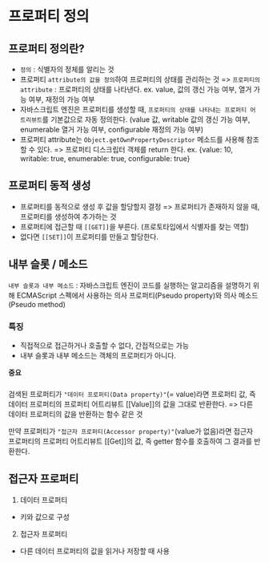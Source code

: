 # 프로퍼티 정의
## 프로퍼티 정의란?
- `정의` : 식별자의 정체를 알리는 것
- 프로퍼티 `attribute의 값을 정의`하여 프로퍼티의 상태를 관리하는 것
=> `프로퍼티의 attribute` : 프로퍼티의 상태를 나타낸다.
    ex. value, 값의 갱신 가능 여부, 열거 가능 여부, 재정의 가능 여부
- 자바스크립트 엔진은 프로퍼티를 생성할 때, `프로퍼티의 상태를 나타내는 프로퍼티 어트리뷰트`를 기본값으로 자동 정의한다. (value 값, writable 값의 갱신 가능 여부, enumerable 열거 가능 여부, configurable 재정의 가능 여부)
- 프로퍼티 attribute는 `Object.getOwnPropertyDescriptor` 메소드를 사용해 참조할 수 있다.
=> 프로퍼티 디스크립터 객체를 return 한다.
ex. {value: 10, writable: true, enumerable: true, configurable: true}

## 프로퍼티 동적 생성
- 프로퍼티를 동적으로 생성 후 값을 할당할지 결정
=> 프로퍼티가 존재하지 않을 때, 프로퍼티를 생성하여 추가하는 것
- 프로퍼티에 접근할 때 `[[GET]]`을 부른다. (프로토타입에서 식별자를 찾는 역할)
- 없다면 `[[SET]]`이 프로퍼티를 만들고 할당한다.



## 내부 슬롯 / 메소드
`내부 슬롯과 내부 메소드` : 자바스크립트 엔진이 코드를 실행하는 알고리즘을 설명하기 위해 ECMAScript 스펙에서 사용하는 의사 프로퍼티(Pseudo property)와 의사 메소드(Pseudo method)

### 특징 
- 직접적으로 접근하거나 호출할 수 없다, 간접적으로는 가능
- 내부 슬롯과 내부 메소드는 객체의 프로퍼티가 아니다.


**중요**
### 
검색된 프로퍼티가 `"데이터 프로퍼티(Data property)"`(= value)라면 프로퍼티 값, 즉 데이터 프로퍼티의 프로퍼티 어트리뷰트 [[Value]]의 값을 그대로 반환한다.
=> 다른 데이터 프로퍼티의 값을 반환하는 함수 같은 것

만약 프로퍼티가 `"접근자 프로퍼티(Accessor property)"`(value가 없음)라면 접근자 프로퍼티의 프로퍼티 어트리뷰트 [[Get]]의 값, 즉 getter 함수를 호출하여 그 결과를 반환한다.

## 접근자 프로퍼티
1. 데이터 프로퍼티
- 키와 값으로 구성
2. 접근자 프로퍼티
- 다른 데이터 프로퍼티의 값을 읽거나 저장할 때 사용
